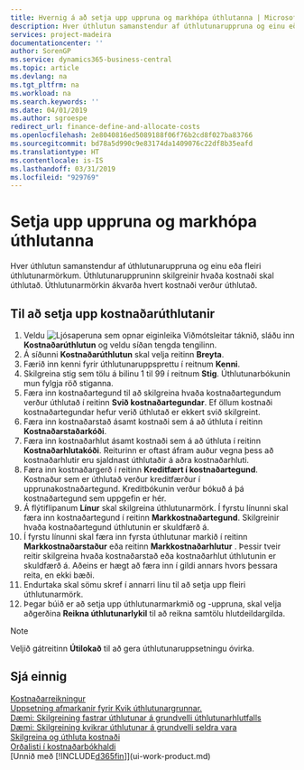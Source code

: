 ```yaml
---
title: Hvernig á að setja upp uppruna og markhópa úthlutanna | Microsoft Docs
description: Hver úthlutun samanstendur af úthlutunaruppruna og einu eða fleiri úthlutunarmörkum. Úthlutunaruppruninn skilgreinir hvaða kostnaði skal úthlutað. Úthlutunarmörkin ákvarða hvert kostnaði verður úthlutað.
services: project-madeira
documentationcenter: ''
author: SorenGP
ms.service: dynamics365-business-central
ms.topic: article
ms.devlang: na
ms.tgt_pltfrm: na
ms.workload: na
ms.search.keywords: ''
ms.date: 04/01/2019
ms.author: sgroespe
redirect_url: finance-define-and-allocate-costs
ms.openlocfilehash: 2e8040816ed5089188f06f76b2cd8f027ba83766
ms.sourcegitcommit: bd78a5d990c9e83174da1409076c22df8b35eafd
ms.translationtype: HT
ms.contentlocale: is-IS
ms.lasthandoff: 03/31/2019
ms.locfileid: "929769"
---
```

# <a name="set-up-allocation-source-and-targets"></a>Setja upp uppruna og markhópa úthlutanna
Hver úthlutun samanstendur af úthlutunaruppruna og einu eða fleiri úthlutunarmörkum. Úthlutunaruppruninn skilgreinir hvaða kostnaði skal úthlutað. Úthlutunarmörkin ákvarða hvert kostnaði verður úthlutað.  

## <a name="to-set-up-cost-allocations"></a>Til að setja upp kostnaðarúthlutanir  
1.  Veldu ![Ljósaperuna sem opnar eiginleika Viðmótsleitar](media/ui-search/search_small.png "Segðu mér hvað þú vilt gera") táknið, sláðu inn **Kostnaðarúthlutun** og veldu síðan tengda tengilinn.  
2.  Á síðunni **Kostnaðarúthlutun** skal velja reitinn **Breyta**.  
3.  Færið inn kenni fyrir úthlutunaruppsprettu í reitnum **Kenni**.  
4.  Skilgreina stig sem tölu á bilinu 1 til 99 í reitnum **Stig**. Úthlutunarbókunin mun fylgja röð stiganna.  
5.  Færa inn kostnaðartegund til að skilgreina hvaða kostnaðartegundum verður úthlutað í reitinn **Svið kostnaðartegundar**. Ef öllum kostnaði kostnaðartegundar hefur verið úthlutað er ekkert svið skilgreint.  
6.  Færa inn kostnaðarstað ásamt kostnaði sem á að úthluta í reitinn **Kostnaðarstaðarkóði**.  
7.  Færa inn kostnaðarhlut ásamt kostnaði sem á að úthluta í reitinn **Kostnaðarhlutakóði**. Reiturinn er oftast áfram auður vegna þess að kostnaðarhlutir eru sjaldnast úthlutaðir á aðra kostnaðarhluti.  
8.  Færa inn kostnaðargerð í reitinn **Kreditfært í kostnaðartegund**. Kostnaður sem er úthlutað verður kreditfærður í upprunakostnaðartegund. Kreditbókunin verður bókuð á þá kostnaðartegund sem uppgefin er hér.  
9. Á flýtiflipanum **Línur** skal skilgreina úthlutunarmörk. Í fyrstu línunni skal færa inn kostnaðartegund í reitinn **Markkostnaðartegund**. Skilgreinir hvaða kostnaðartegund úthlutunin er skuldfærð á.  
10. Í fyrstu línunni skal færa inn fyrsta úthlutunar markið í reitinn **Markkostnaðarstaður** eða reitinn **Markkostnaðarhlutur** . Þessir tveir reitir skilgreina hvaða kostnaðarstað eða kostnaðarhlut úthlutunin er skuldfærð á. Aðeins er hægt að færa inn í gildi annars hvors þessara reita, en ekki bæði.  
11. Endurtaka skal sömu skref í annarri línu til að setja upp fleiri úthlutunarmörk.  
12. Þegar búið er að setja upp úthlutunarmarkmið og -uppruna, skal velja aðgerðina **Reikna úthlutunarlykil** til að reikna samtölu hlutdeildargilda.  

> [!NOTE]  
>  Veljið gátreitinn **Útilokað** til að gera úthlutunaruppsetningu óvirka.  

## <a name="see-also"></a>Sjá einnig  
[Kostnaðarreikningur](finance-manage-cost-accounting.md)  
 [Uppsetning afmarkanir fyrir Kvik úthlutunargrunnar.](finance-setting-filters-for-dynamic-allocation-bases.md)   
 [Dæmi: Skilgreining fastrar úthlutunar á grundvelli úthlutunarhlutfalls](finance-scenario-example-defining-static-allocations-based-on-allocation-ratio.md)   
 [Dæmi: Skilgreining kvikrar úthlutunar á grundvelli seldra vara](finance-scenario-example-defining-dynamic-allocations-based-on-items-sold.md)   
 [Skilgreina og úthluta kostnaði](finance-define-and-allocate-costs.md)   
 [Orðalisti í kostnaðarbókhaldi](finance-terminology-in-cost-accounting.md)  
 [Unnið með [!INCLUDE[d365fin](includes/d365fin_md.md)]](ui-work-product.md)
